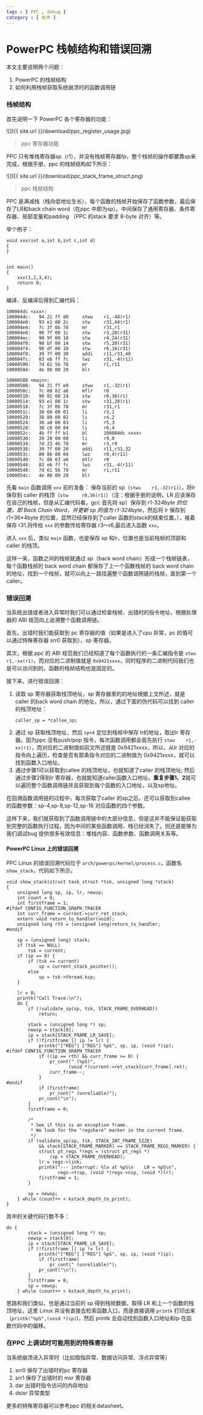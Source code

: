 ```yaml
---
tags : [ PPC , debug ]
category : [ 技术 ]
---
```


PowerPC 栈帧结构和错误回溯
==============================


本文主要说明两个问题：
1. PowerPC 的栈帧结构
2. 如何利用栈帧获取系统崩溃时的函数调用链


### 栈帧结构

首先说明一下 PowerPC 各个寄存器的功能：

![]({{ site.url }}/download/ppc_register_usage.jpg)
>ppc 寄存器功能

PPC 只有堆栈寄存器sp（r1），并没有栈帧寄存器fp，整个栈帧的操作都要靠sp来完成，根据手册，ppc 的栈帧结构如下所示：

![]({{ site.url }}/download/ppc_stack_frame_struct.png)
>ppc 栈帧结构

PPC 是满减栈（栈向低地址生长），每个函数的栈帧开始保存了函数参数，最后保存了LR和back chain word（在ppc 中即为sp）。中间保存了通用寄存器、条件寄存器、局部变量和padding （PPC 的stack 要求 8-byte 对齐）等。

举个例子：

```
void xxx(int a,int b,int c,int d)
{                                
}                                
                                 
                                 
int main()                       
{                                
    xxx(1,2,3,4);                
    return 0;                    
}                                
```

编译、反编译后得到汇编代码：

```
100004dc <xxx>:                                   
100004dc:   94 21 ff d0     stwu    r1,-48(r1)    
100004e0:   93 e1 00 2c     stw     r31,44(r1)    
100004e4:   7c 3f 0b 78     mr      r31,r1        
100004e8:   90 7f 00 1c     stw     r3,28(r31)    
100004ec:   90 9f 00 18     stw     r4,24(r31)    
100004f0:   90 bf 00 14     stw     r5,20(r31)    
100004f4:   90 df 00 10     stw     r6,16(r31)    
100004f8:   39 7f 00 30     addi    r11,r31,48    
100004fc:   83 eb ff fc     lwz     r31,-4(r11)   
10000500:   7d 61 5b 78     mr      r1,r11        
10000504:   4e 80 00 20     blr                   
                                                  
10000508 <main>:                                  
10000508:   94 21 ff e0     stwu    r1,-32(r1)    
1000050c:   7c 08 02 a6     mflr    r0            
10000510:   90 01 00 24     stw     r0,36(r1)     
10000514:   93 e1 00 1c     stw     r31,28(r1)    
10000518:   7c 3f 0b 78     mr      r31,r1        
1000051c:   38 60 00 01     li      r3,1          
10000520:   38 80 00 02     li      r4,2          
10000524:   38 a0 00 03     li      r5,3          
10000528:   38 c0 00 04     li      r6,4          
1000052c:   4b ff ff b1     bl      100004dc <xxx>
10000530:   39 20 00 00     li      r9,0          
10000534:   7d 23 4b 78     mr      r3,r9         
10000538:   39 7f 00 20     addi    r11,r31,32    
1000053c:   80 0b 00 04     lwz     r0,4(r11)     
10000540:   7c 08 03 a6     mtlr    r0            
10000544:   83 eb ff fc     lwz     r31,-4(r11)   
10000548:   7d 61 5b 78     mr      r1,r11        
1000054c:   4e 80 00 20     blr                   
```

先看 `main` 函数调用 `xxx` 前的准备： 保存当前的 sp（`stwu    r1,-32(r1)`），将lr 保存到 caller 的栈顶（`stw     r0,36(r1)`）（注：根据手册的说明，LR 应该保存在自己的栈帧，但是从汇编代码看，gcc 首先将 sp）保存到 r1-32*4byte 的位置，即 Back Chain Word，并更新 sp 的值为 r1-32*4byte，然后将 lr 保存到 r1+36*4byte 的位置，显然已经保存到了caller 函数的stack的结束位置。），接着保存 r31,将传给 `xxx` 的参数传给寄存器 r3～r6,最后进入函数 `xxx`。

进入 `xxx` 后，类似 `main` 函数，也是保存 sp 和lr，位置也是当前栈帧的顶部和caller 的栈顶。

这样一来，函数之间的栈帧就通过 sp（back word chain）形成一个栈帧链表，每个函数栈帧的 back word chain 都保存了上一个函数栈帧的 back word chain 的地址，找到一个栈帧，就可以向上一路找遍整个函数调用链的栈帧，直到第一个 caller。


### 错误回溯

当系统出错或者进入异常时我们可以通过检查栈帧、出错时的指令地址，根据处理器的 ABI 规范向上追溯整个函数调用链。

首先，出错时我们能获取到 pc 寄存器的值（如果是进入了cpu 异常，pc 的值可以通过特殊寄存器 srr0 获取到），sp 寄存器。

其次，根据 ppc 的 ABI 规范我们已经知道了每个函数执行的一条汇编指令是 `stwu    r1,-xx(r1)`，而对应的二进制值就是 `0x9421xxxx`，同时程序的二进制代码我们也是可以访问到的，函数的栈帧结构也是固定的。

接下来，进行错误回溯：
 
1. 读取 sp 寄存器获取栈顶地址，sp 寄存器里的的地址根据上文所述，就是caller 的back word chain 的地址，所以，通过下面的伪代码可以找到 caller 的栈顶地址：
    ```
    caller_sp = *callee_sp;
    ```
2. 通过 sp 获取栈顶地址，然后 `sp+4` 定位到栈帧中保存 lr的地址，取出lr 寄存器。因为ppc 没有push/pop 指令，每次函数调用都会首先执行 `stwu    r1,-xx(r1)`，而对应的二进制值如前文所述就是 0x9421xxxx，所以，从lr 对应的指令向上遍历，检查是否有那条指令对应的二进制值为 0x9421xxxx，就可以找到函数入口地址。
3. 通过步骤1可以获取到callee 的栈顶地址，也就知道了caller 的栈顶地址; 然后通过步骤2得到lr 寄存器，也就能知道caller函数入口地址。**重复步骤1、2**就可以遍历整个函数调用链并且获取到每个函数的入口地址，以及sp地址。

在回溯函数调用链的过程中，每次获取了caller 的sp之后，还可以获取到callee 的函数参数：sp-4,sp-8,sp-12,sp-16 对应函数的四个参数。

这样下来，我们就获取到了函数调用链中的大部分信息，但是这并不能保证能获取到完整的函数执行过程，因为中间的某些函数调用、栈已经消失了。但还是能够为我们调试bug 提供很多有效信息：堆栈内容、函数参数、函数调用关系等。

#### PowerPC Linux 上的错误回溯

PPC Linux 的错误回溯代码位于 `arch/powerpc/kernel/process.c`，函数名 `show_stack`，代码如下所示。

```
void show_stack(struct task_struct *tsk, unsigned long *stack)     
{                                                                  
    unsigned long sp, ip, lr, newsp;                               
    int count = 0;                                                 
    int firstframe = 1;                                            
#ifdef CONFIG_FUNCTION_GRAPH_TRACER                                
    int curr_frame = current->curr_ret_stack;                      
    extern void return_to_handler(void);                           
    unsigned long rth = (unsigned long)return_to_handler;          
#endif                                                             
                                                                   
    sp = (unsigned long) stack;                                    
    if (tsk == NULL)                                               
        tsk = current;                                             
    if (sp == 0) {                                                 
        if (tsk == current)                                        
            sp = current_stack_pointer();                          
        else                                                       
            sp = tsk->thread.ksp;                                  
    }                                                              
                                                                   
    lr = 0;                                                        
    printk("Call Trace:\n");                                       
    do {                                                           
        if (!validate_sp(sp, tsk, STACK_FRAME_OVERHEAD))           
            return;                                                
                                                                   
        stack = (unsigned long *) sp;                              
        newsp = stack[0];                                          
        ip = stack[STACK_FRAME_LR_SAVE];                           
        if (!firstframe || ip != lr) {                             
            printk("["REG"] ["REG"] %pS", sp, ip, (void *)ip);     
#ifdef CONFIG_FUNCTION_GRAPH_TRACER                                
            if ((ip == rth) && curr_frame >= 0) {                  
                pr_cont(" (%pS)",                                  
                       (void *)current->ret_stack[curr_frame].ret);
                curr_frame--;                                      
            }                                                      
#endif                                                             
            if (firstframe)                                        
                pr_cont(" (unreliable)");                          
            pr_cont("\n");                                         
        }                                                              
        firstframe = 0;                                                
                                                                       
        /*                                                             
         * See if this is an exception frame.                          
         * We look for the "regshere" marker in the current frame.     
         */                                                            
        if (validate_sp(sp, tsk, STACK_INT_FRAME_SIZE)                 
            && stack[STACK_FRAME_MARKER] == STACK_FRAME_REGS_MARKER) { 
            struct pt_regs *regs = (struct pt_regs *)                  
                (sp + STACK_FRAME_OVERHEAD);                           
            lr = regs->link;                                           
            printk("--- interrupt: %lx at %pS\n    LR = %pS\n",        
                   regs->trap, (void *)regs->nip, (void *)lr);         
            firstframe = 1;                                            
        }                                                              
                                                                       
        sp = newsp;                                                    
    } while (count++ < kstack_depth_to_print);                         
}                                                                      
```

其中的关键代码行数不多：

```
do {                                                               
        stack = (unsigned long *) sp;                              
        newsp = stack[0];                                          
        ip = stack[STACK_FRAME_LR_SAVE];                           
        if (!firstframe || ip != lr) {                             
            printk("["REG"] ["REG"] %pS", sp, ip, (void *)ip);                                                      
            if (firstframe)                                        
                pr_cont(" (unreliable)");                          
            pr_cont("\n");                                         
        }                                                              
        firstframe = 0;                                                        
        sp = newsp;                                                    
    } while (count++ < kstack_depth_to_print);  
```

思路和我们类似，也是通过当前的 sp 得到栈帧数据，取得 LR 和上一个函数的栈顶地址，这里 Linux 并没有直接去检索函数入口，而是直接调用 `printk` 打印出来（`printk("%pS",(void *)ip)`)，然后 printk 会自动找到函数入口地址和ip 在函数代码中的偏移。

### 在PPC 上调试时可能用到的特殊寄存器

当系统崩溃进入异常时（比如取指异常、数据访问异常、浮点异常等）
1. srr0 保存了出错时的pc 寄存器
1. srr1 保存了出错时的 msr 寄存器
1. dar  出错时指令访问的内存地址
1. dsisr 异常类型

更多的特殊寄存器可以参考ppc 的相关datasheet。



